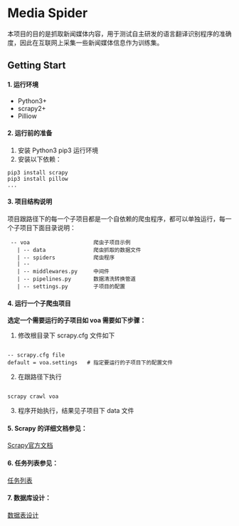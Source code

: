 # Media Spider
  本项目的目的是抓取新闻媒体内容，用于测试自主研发的语言翻译识别程序的准确度，因此在互联网上采集一些新闻媒体信息作为训练集。
## Getting Start
#### 1. 运行环境

  - Python3+
  - scrapy2+
  - Pilliow

#### 2. 运行前的准备
1. 安装 Python3 pip3 运行环境
2. 安装以下依赖：
```shell
pip3 install scrapy
pip3 install pillow
...
```

#### 3. 项目结构说明
项目跟路径下的每一个子项目都是一个自依赖的爬虫程序，都可以单独运行，每一个子项目下面目录说明：

```shell
 -- voa                    爬虫子项目示例
   | -- data               爬虫抓取的数据文件
   | -- spiders            爬虫程序
   | -- 
   | -- middlewares.py     中间件
   | -- pipelines.py       数据清洗转换管道
   | -- settings.py        子项目的配置
```

#### 4. 运行一个子爬虫项目

**选定一个需要运行的子项目如 voa 需要如下步骤：**
  1. 修改根目录下 scrapy.cfg 文件如下
```text

-- scrapy.cfg file
default = voa.settings   # 指定要运行的子项目下的配置文件

```
  2. 在跟路径下执行
```shell

scrapy crawl voa

```

  3. 程序开始执行，结果见子项目下 data 文件

#### 5. Scrapy 的详细文档参见：
[Scrapy官方文档](https://docs.scrapy.org/en/latest/)

#### 6. 任务列表参见：
[任务列表](https://github.com/zhaotianxiang/MediaSpider/blob/master/summary.md)

#### 7. 数据库设计：
[数据表设计](https://github.com/zhaotianxiang/MediaSpider/blob/master/database.md)
